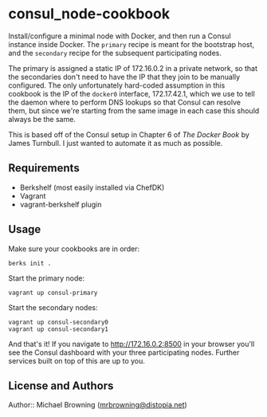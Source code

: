# consul_node-cookbook

Install/configure a minimal node with Docker, and then run a Consul instance inside Docker.
The `primary` recipe is meant for the bootstrap host, and the `secondary` recipe for the
subsequent participating nodes.

The primary is assigned a static IP of 172.16.0.2 in a private network, so that the secondaries
don't need to have the IP that they join to be manually configured. The only unfortunately
hard-coded assumption in this cookbook is the IP of the `docker0` interface, 172.17.42.1, which we
use to tell the daemon where to perform DNS lookups so that Consul can resolve them, but since
we're starting from the same image in each case this should always be the same.

This is based off of the Consul setup in Chapter 6 of *The Docker Book* by James Turnbull. I just
wanted to automate it as much as possible.

## Requirements

 - Berkshelf (most easily installed via ChefDK)
 - Vagrant
 - vagrant-berkshelf plugin

## Usage

Make sure your cookbooks are in order:

```
berks init .
```

Start the primary node:

```
vagrant up consul-primary
```

Start the secondary nodes:

```
vagrant up consul-secondary0
vagrant up consul-secondary1
```

And that's it! If you navigate to http://172.16.0.2:8500 in your browser you'll see the Consul
dashboard with your three participating nodes. Further services built on top of this are up to you.

## License and Authors

Author:: Michael Browning (mrbrowning@distopia.net)
